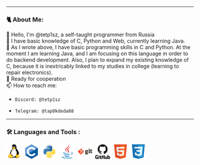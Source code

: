 
---
### 🐈 About Me:
👋 Hello, I'm @tetp1sz, a self-taught programmer from Russia<br>
👀 I have basic knowledge of C, Python and Web, currently learning Java.<br>
🌱 As I wrote above, I have basic programming skills in C and Python. At the moment I am learning Java, and I am focusing on this language in order to do backend development. Also, I plan to expand my existing knowledge of C, because it is inextricably linked to my studies in college (learning to repair electronics).<br>
💞️ Ready for cooperation<br>
📫 How to reach me:
-     Discord: @tetp1sz
-     Telegram: @tap0kdeda88
---
### :hammer_and_wrench: Languages and Tools :
<div>
  <img src="https://github.com/devicons/devicon/blob/master/icons/linux/linux-original.svg" alt="Linux" title="Linux" width="40" height="40"/>&nbsp;
  <img src="https://github.com/devicons/devicon/blob/master/icons/c/c-original.svg" alt="C" title="C" width="40" height="40"/>&nbsp;
  <img src="https://github.com/devicons/devicon/blob/master/icons/python/python-original.svg" alt="Python" title="Python" width="40" height="40"/>&nbsp;
  <img src="https://github.com/devicons/devicon/blob/master/icons/java/java-original.svg" alt="Java" title="Java" width="40" height="40"/>&nbsp;
  <img src="https://github.com/devicons/devicon/blob/master/icons/git/git-original-wordmark.svg" alt="git" title="git" width="40" height="40"/>&nbsp;
  <img src="https://github.com/devicons/devicon/blob/master/icons/github/github-original-wordmark.svg" alt="GitHub" title="GitHub" width="40" height="40"/>&nbsp;
  <img src="https://github.com/devicons/devicon/blob/master/icons/html5/html5-original.svg" alt="HTML" title="HTML" width="40" height="40"/>&nbsp;
  <img src="https://github.com/devicons/devicon/blob/master/icons/css3/css3-original.svg" alt="CSS" title="CSS" width="40" height="40"/>&nbsp;
</div>
